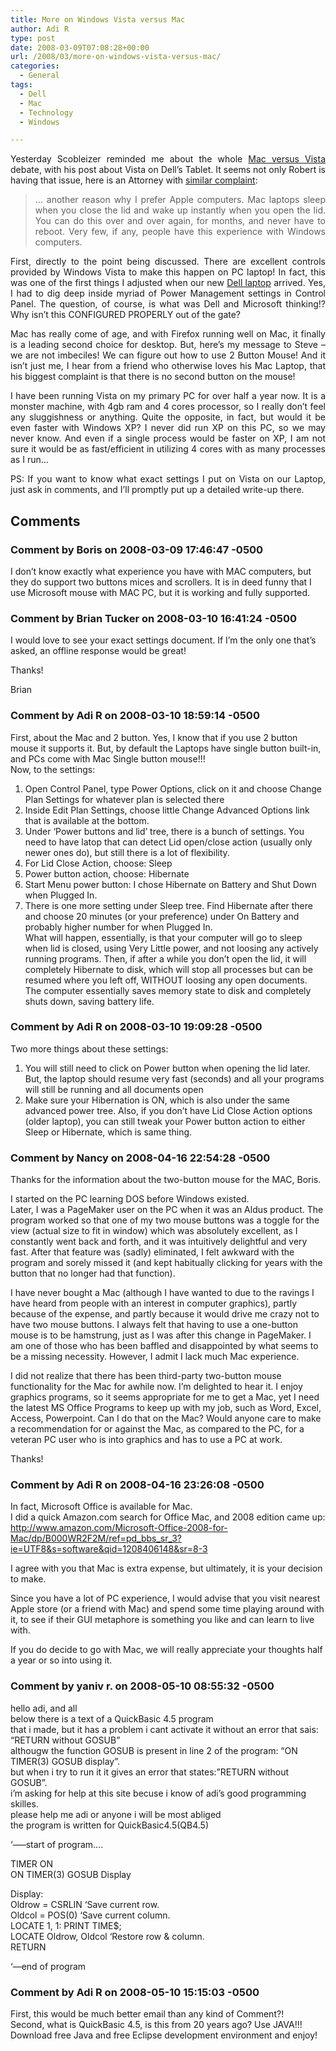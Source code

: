 ```yaml
---
title: More on Windows Vista versus Mac
author: Adi R
type: post
date: 2008-03-09T07:08:28+00:00
url: /2008/03/more-on-windows-vista-versus-mac/
categories:
  - General
tags:
  - Dell
  - Mac
  - Technology
  - Windows

---
```

<p align="justify">
  Yesterday Scobleizer reminded me about the whole <a href="http://scobleizer.com/2008/03/07/why-vista-isnt-as-good-as-the-mac/" target="_blank">Mac versus Vista</a> debate, with his post about Vista on Dell&#8217;s Tablet. It seems not only Robert is having that issue, here is an Attorney with <a href="http://www.ernietheattorney.net/ernie_the_attorney/2008/03/thoughts-about.html" target="_blank">similar complaint</a>:
</p>

> <p align="justify">
>   &#8230; another reason why I prefer Apple computers. Mac laptops sleep when you close the lid and wake up instantly when you open the lid. You can do this over and over again, for months, and never have to reboot. Very few, if any, people have this experience with Windows computers.
> </p>

<p align="justify">
  First, directly to the point being discussed. There are excellent controls provided by Windows Vista to make this happen on PC laptop! In fact, this was one of the first things I adjusted when our new <a href="http://www.adir1.com/2007/11/dude-we-bought-a-dell/" target="_blank">Dell laptop</a> arrived. Yes, I had to dig deep inside myriad of Power Management settings in Control Panel. The question, of course, is what was Dell and Microsoft thinking!? Why isn&#8217;t this CONFIGURED PROPERLY out of the gate?
</p>

<p align="justify">
  Mac has really come of age, and with Firefox running well on Mac, it finally is a leading second choice for desktop. But, here&#8217;s my message to Steve &#8211; we are not imbeciles! We can figure out how to use 2 Button Mouse! And it isn&#8217;t just me, I hear from a friend who otherwise loves his Mac Laptop, that his biggest complaint is that there is no second button on the mouse!
</p>

<p align="justify">
  I have been running Vista on my primary PC for over half a year now. It is a monster machine, with 4gb ram and 4 cores processor, so I really don&#8217;t feel any sluggishness or anything. Quite the opposite, in fact, but would it be even faster with Windows XP? I never did run XP on this PC, so we may never know. And even if a single process would be faster on XP, I am not sure it would be as fast/efficient in utilizing 4 cores with as many processes as I run&#8230;
</p>

<p align="justify">
  <p align="justify">
    PS: If you want to know what exact settings I put on Vista on our Laptop, just ask in comments, and I&#8217;ll promptly put up a detailed write-up there.
  </p>

## Comments

### Comment by Boris on 2008-03-09 17:46:47 -0500
I don&#8217;t know exactly what experience you have with MAC computers, but they do support two buttons mices and scrollers. It is in deed funny that I use Microsoft mouse with MAC PC, but it is working and fully supported.

### Comment by Brian Tucker on 2008-03-10 16:41:24 -0500
I would love to see your exact settings document. If I&#8217;m the only one that&#8217;s asked, an offline response would be great! 

Thanks!

Brian

### Comment by Adi R on 2008-03-10 18:59:14 -0500
First, about the Mac and 2 button. Yes, I know that if you use 2 button mouse it supports it. But, by default the Laptops have single button built-in, and PCs come with Mac Single button mouse!!!  
Now, to the settings:  
1. Open Control Panel, type Power Options, click on it and choose Change Plan Settings for whatever plan is selected there  
2. Inside Edit Plan Settings, choose little Change Advanced Options link that is available at the bottom.  
3. Under &#8216;Power buttons and lid&#8217; tree, there is a bunch of settings. You need to have latop that can detect Lid open/close action (usually only newer ones do), but still there is a lot of flexibility.  
4. For Lid Close Action, choose: Sleep  
5. Power button action, choose: Hibernate  
6. Start Menu power button: I chose Hibernate on Battery and Shut Down when Plugged In.  
7. There is one more setting under Sleep tree. Find Hibernate after there and choose 20 minutes (or your preference) under On Battery and probably higher number for when Plugged In.  
What will happen, essentially, is that your computer will go to sleep when lid is closed, using Very Little power, and not loosing any actively running programs. Then, if after a while you don&#8217;t open the lid, it will completely Hibernate to disk, which will stop all processes but can be resumed where you left off, WITHOUT loosing any open documents. The computer essentially saves memory state to disk and completely shuts down, saving battery life.

### Comment by Adi R on 2008-03-10 19:09:28 -0500
Two more things about these settings:  
1. You will still need to click on Power button when opening the lid later. But, the laptop should resume very fast (seconds) and all your programs will still be running and all documents open  
2. Make sure your Hibernation is ON, which is also under the same advanced power tree. Also, if you don&#8217;t have Lid Close Action options (older laptop), you can still tweak your Power button action to either Sleep or Hibernate, which is same thing.

### Comment by Nancy on 2008-04-16 22:54:28 -0500
Thanks for the information about the two-button mouse for the MAC, Boris.

I started on the PC learning DOS before Windows existed.  
Later, I was a PageMaker user on the PC when it was an Aldus product. The program worked so that one of my two mouse buttons was a toggle for the view (actual size to fit in window) which was absolutely excellent, as I constantly went back and forth, and it was intuitively delightful and very fast. After that feature was (sadly) eliminated, I felt awkward with the program and sorely missed it (and kept habitually clicking for years with the button that no longer had that function).

I have never bought a Mac (although I have wanted to due to the ravings I have heard from people with an interest in computer graphics), partly because of the expense, and partly because it would drive me crazy not to have two mouse buttons. I always felt that having to use a one-button mouse is to be hamstrung, just as I was after this change in PageMaker. I am one of those who has been baffled and disappointed by what seems to be a missing necessity. However, I admit I lack much Mac experience.

I did not realize that there has been third-party two-button mouse functionality for the Mac for awhile now. I&#8217;m delighted to hear it. I enjoy graphics programs, so it seems appropriate for me to get a Mac, yet I need the latest MS Office Programs to keep up with my job, such as Word, Excel, Access, Powerpoint. Can I do that on the Mac? Would anyone care to make a recommendation for or against the Mac, as compared to the PC, for a veteran PC user who is into graphics and has to use a PC at work. 

Thanks!

### Comment by Adi R on 2008-04-16 23:26:08 -0500
In fact, Microsoft Office is available for Mac.  
I did a quick Amazon.com search for Office Mac, and 2008 edition came up:  
<a href="http://www.amazon.com/Microsoft-Office-2008-for-Mac/dp/B000WR2F2M/ref=pd_bbs_sr_3?ie=UTF8&#038;s=software&#038;qid=1208406148&#038;sr=8-3" rel="nofollow ugc">http://www.amazon.com/Microsoft-Office-2008-for-Mac/dp/B000WR2F2M/ref=pd_bbs_sr_3?ie=UTF8&s=software&qid=1208406148&sr=8-3</a>

I agree with you that Mac is extra expense, but ultimately, it is your decision to make. 

Since you have a lot of PC experience, I would advise that you visit nearest Apple store (or a friend with Mac) and spend some time playing around with it, to see if their GUI metaphore is something you like and can learn to live with.

If you do decide to go with Mac, we will really appreciate your thoughts half a year or so into using it.

### Comment by yaniv r. on 2008-05-10 08:55:32 -0500
hello adi, and all  
below there is a text of a QuickBasic 4.5 program  
that i made, but it has a problem i cant activate it without an error that sais: &#8220;RETURN without GOSUB&#8221;  
althougw the function GOSUB is present in line 2 of the program: &#8220;ON TIMER(3) GOSUB display&#8221;.  
but when i try to run it it gives an error that states:&#8221;RETURN without GOSUB&#8221;.  
i&#8217;m asking for help at this site becuse i know of adi&#8217;s good programming skilles.  
please help me adi or anyone i will be most abliged  
the program is written for QuickBasic4.5(QB4.5)

&#8216;&#8212;&#8211;start of program&#8230;. 

TIMER ON  
ON TIMER(3) GOSUB Display

Display:  
Oldrow = CSRLIN &#8216;Save current row.  
Oldcol = POS(0) &#8216;Save current column.  
LOCATE 1, 1: PRINT TIME$;  
LOCATE Oldrow, Oldcol &#8216;Restore row & column.  
RETURN

&#8216;&#8212;end of program

### Comment by Adi R on 2008-05-10 15:15:03 -0500
First, this would be much better email than any kind of Comment?!  
Second, what is QuickBasic 4.5, is this from 20 years ago? Use JAVA!!! Download free Java and free Eclipse development environment and enjoy!